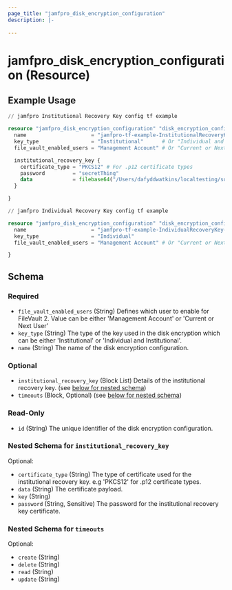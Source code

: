 ```yaml
---
page_title: "jamfpro_disk_encryption_configuration"
description: |-
  
---
```


# jamfpro_disk_encryption_configuration (Resource)


## Example Usage
```terraform
// jamfpro Institutional Recovery Key config tf example 

resource "jamfpro_disk_encryption_configuration" "disk_encryption_configuration_01" {
  name                     = "jamfpro-tf-example-InstitutionalRecoveryKey-config"
  key_type                 = "Institutional"      # Or "Individual and Institutional"
  file_vault_enabled_users = "Management Account" # Or "Current or Next User"

  institutional_recovery_key {
    certificate_type = "PKCS12" # For .p12 certificate types
    password         = "secretThing"
    data             = filebase64("/Users/dafyddwatkins/localtesting/support_files/filevaultcertificate/FileVaultMaster-sdk.p12")
  }

}

// jamfpro Individual Recovery Key config tf example 

resource "jamfpro_disk_encryption_configuration" "disk_encryption_configuration_02" {
  name                     = "jamfpro-tf-example-IndividualRecoveryKey-config"
  key_type                 = "Individual"
  file_vault_enabled_users = "Management Account" # Or "Current or Next User"

}
```

<!-- schema generated by tfplugindocs -->
## Schema

### Required

- `file_vault_enabled_users` (String) Defines which user to enable for FileVault 2. Value can be either 'Management Account' or 'Current or Next User'
- `key_type` (String) The type of the key used in the disk encryption which can be either 'Institutional' or 'Individual and Institutional'.
- `name` (String) The name of the disk encryption configuration.

### Optional

- `institutional_recovery_key` (Block List) Details of the institutional recovery key. (see [below for nested schema](#nestedblock--institutional_recovery_key))
- `timeouts` (Block, Optional) (see [below for nested schema](#nestedblock--timeouts))

### Read-Only

- `id` (String) The unique identifier of the disk encryption configuration.

<a id="nestedblock--institutional_recovery_key"></a>
### Nested Schema for `institutional_recovery_key`

Optional:

- `certificate_type` (String) The type of certificate used for the institutional recovery key. e.g 'PKCS12' for .p12 certificate types.
- `data` (String) The certificate payload.
- `key` (String)
- `password` (String, Sensitive) The password for the institutional recovery key certificate.


<a id="nestedblock--timeouts"></a>
### Nested Schema for `timeouts`

Optional:

- `create` (String)
- `delete` (String)
- `read` (String)
- `update` (String)